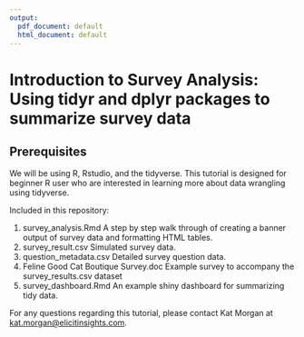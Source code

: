 ```yaml
---
output:
  pdf_document: default
  html_document: default
---
```

# Introduction to Survey Analysis: Using tidyr and dplyr packages to summarize survey data 

## Prerequisites

We will be using R, Rstudio, and the tidyverse. This tutorial is designed for beginner R user who are interested in learning more about data wrangling using tidyverse. 

Included in this repository:

1. survey_analysis.Rmd A step by step walk through of creating a banner output of survey data and formatting HTML tables.
2. survey_result.csv Simulated survey data.
3. question_metadata.csv Detailed survey question data. 
4. Feline Good Cat Boutique Survey.doc Example survey to accompany the survey_results.csv dataset
4. survey_dashboard.Rmd An example shiny dashboard for summarizing tidy data. 

For any questions regarding this tutorial, please contact Kat Morgan at kat.morgan@elicitinsights.com.
